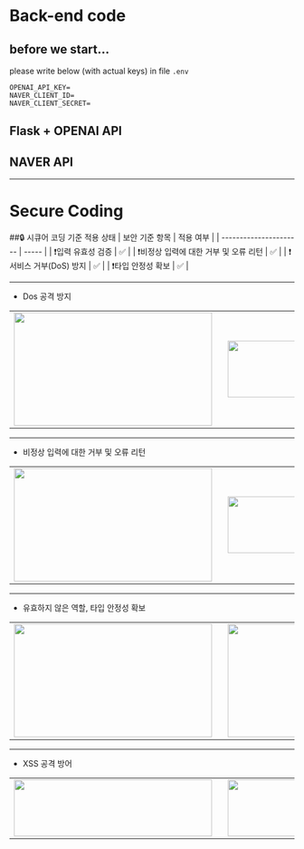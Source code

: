 # Back-end code
## before we start...
please write below (with actual keys) in file `.env`
```.env
OPENAI_API_KEY=
NAVER_CLIENT_ID=
NAVER_CLIENT_SECRET=
```

## Flask + OPENAI API

## NAVER API

---
# Secure Coding
##🔒 시큐어 코딩 기준 적용 상태
| 보안 기준 항목               | 적용 여부 |
| ---------------------- | ----- |
| ❗입력 유효성 검증             | ✅     |
| ❗비정상 입력에 대한 거부 및 오류 리턴 | ✅     |
| ❗서비스 거부(DoS) 방지        | ✅     |
| ❗타입 안정성 확보             | ✅     |

---
* Dos 공격 방지
<table>
  <tr>
    <td style="vertical-align: middle;">
      <img src="https://github.com/user-attachments/assets/0c948dea-5060-4153-b8a8-e6ed0ba1444a" height="200" width="350"/>
    </td>
    <td style="vertical-align: middle; padding-left: 20px;">
      <img src="https://github.com/user-attachments/assets/9683bc71-b68b-4109-9bb7-8f3c9d7c37fb" width = "350" height="100"/>
    </td>
  </tr>
</table>

---

* 비정상 입력에 대한 거부 및 오류 리턴
<table>
  <tr>
    <td style="vertical-align: middle;">
      <img src="https://github.com/user-attachments/assets/873384bb-abdf-4229-9600-c82546d97822" height="200" width="350"/>
    </td>
    <td style="vertical-align: middle; padding-left: 20px;">
      <img src="https://github.com/user-attachments/assets/8f845044-b629-4e23-90fb-df3253c6dacd" width = "350" height="100"/>
    </td>
  </tr>
</table>

 ---

 * 유효하지 않은 역할, 타입 안정성 확보
<table>
  <tr>
    <td style="vertical-align: middle;">
      <img src="https://github.com/user-attachments/assets/33267909-4d23-45dc-bc48-47ee584ce545" height="200" width="350"/>
    </td>
    <td style="vertical-align: middle; padding-left: 20px;">
      <img src="https://github.com/user-attachments/assets/a5c5c46d-1cec-4b82-81c7-99a8d60a3c0e" width = "350" height="200"/>
    </td>
  </tr>
</table>

---
* XSS 공격 방어
<table>
  <tr>
    <td style="vertical-align: middle;">
      <img src="https://github.com/user-attachments/assets/b04e3600-f32b-426f-ade4-9fca7d2af7d7" height="100" width="350"/>
    </td>
    <td style="vertical-align: middle; padding-left: 20px;">
      <img src="https://github.com/user-attachments/assets/a1be98a5-4964-4206-bf09-6882b9caaeed" width = "350" height="100"/>
    </td>
  </tr>
</table>




